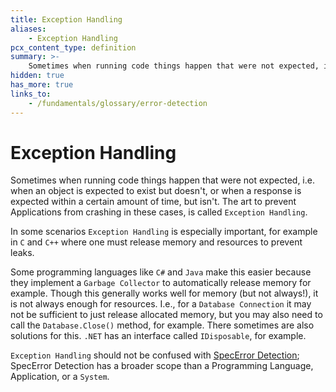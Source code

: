 ```yaml
---
title: Exception Handling
aliases:
    - Exception Handling
pcx_content_type: definition
summary: >-
    Sometimes when running code things happen that were not expected, i.e. when an object is expected to exist but doesn't, or when a response is expected within a certain amount of time, but isn't. The art to prevent Applications from crashing in these cases, is called `Exception Handling`.
hidden: true
has_more: true
links_to:
    - /fundamentals/glossary/error-detection
---
```


# Exception Handling

Sometimes when running code things happen that were not expected, i.e. when an object is expected to exist but doesn't, or when a response is expected within a certain amount of time, but isn't. The art to prevent Applications from crashing in these cases, is called `Exception Handling`.

In some scenarios `Exception Handling` is especially important, for example in `C` and `C++` where one must release memory and resources to prevent leaks.

Some programming languages like `C#` and `Java` make this easier because they implement a `Garbage Collector` to automatically release memory for example. Though this generally works well for memory (but not always!), it is not always enough for resources. I.e., for a `Database Connection` it may not be sufficient to just release allocated memory, but you may also need to call the `Database.Close()` method, for example. There sometimes are also solutions for this. `.NET` has an interface called `IDisposable`, for example.

`Exception Handling` should not be confused with [SpecError Detection](/fundamentals/glossary/error-detection); SpecError Detection has a broader scope than a Programming Language, Application, or a `System`.
